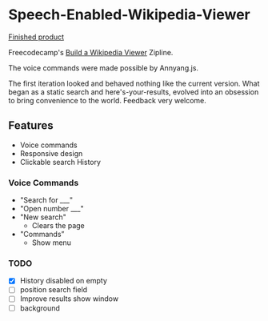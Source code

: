 # Speech-Enabled-Wikipedia-Viewer

[Finished product](http://codepen.io/chimp-v6/pen/zrvEby)

Freecodecamp's [Build a Wikipedia Viewer](http://www.freecodecamp.com/challenges/build-a-wikipedia-viewer) Zipline.

The voice commands were made possible by Annyang.js.

The first iteration looked and behaved nothing like the current version. What began as a static search and here's-your-results, evolved into an obsession to bring convenience to the world. Feedback very welcome. 


## Features

  - Voice commands
  - Responsive design
  - Clickable search History

### Voice Commands

  - "Search for \_\_\_"
  - "Open number \_\_\_"
  - "New search"
	- Clears the page
  - "Commands”
	- Show menu
		  
### TODO
 
- [X] History disabled on empty
- [ ] position search field
- [ ] Improve results show window
- [ ] background
